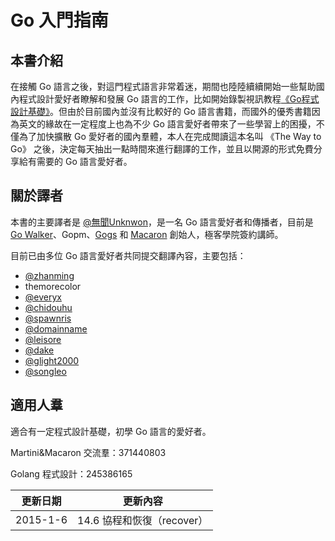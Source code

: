 # Go 入門指南

## 本書介紹

在接觸 Go 語言之後，對這門程式語言非常着迷，期間也陸陸續續開始一些幫助國內程式設計愛好者瞭解和發展 Go 語言的工作，比如開始錄製視訊教程[《Go程式設計基礎》](https://github.com/Unknwon/go-fundamental-programming)。但由於目前國內並沒有比較好的 Go 語言書籍，而國外的優秀書籍因為英文的緣故在一定程度上也為不少 Go 語言愛好者帶來了一些學習上的困擾，不僅為了加快擴散 Go 愛好者的國內羣體，本人在完成閲讀這本名叫 《The Way to Go》 之後，決定每天抽出一點時間來進行翻譯的工作，並且以開源的形式免費分享給有需要的 Go 語言愛好者。

## 關於譯者

本書的主要譯者是 [@無聞Unknwon](http://www.weibo.com/Obahua)，是一名 Go 語言愛好者和傳播者，目前是 [Go Walker](https://gowalker.org)、Gopm、[Gogs](http://gogs.io) 和 [Macaron](https://github.com/Unknwon/macaron) 創始人，極客學院簽約講師。

目前已由多位 Go 語言愛好者共同提交翻譯內容，主要包括：

- [@zhanming](https://github.com/zhanming)
- themorecolor
- [@everyx](https://github.com/everyx)
- [@chidouhu](https://github.com/chidouhu)
- [@spawnris](https://github.com/spawnris)
- [@domainname](https://github.com/domainname)
- [@leisore](https://github.com/leisore)
- [@dake](https://github.com/dake)
- [@glight2000](https://github.com/glight2000)
- [@songleo](https://github.com/songleo)

## 適用人羣

適合有一定程式設計基礎，初學 Go 語言的愛好者。

>
Martini&Macaron 交流羣：371440803
>
Golang 程式設計：245386165

|更新日期    |更新內容
|----------|------------------
|2015-1-6|14.6 協程和恢復（recover）